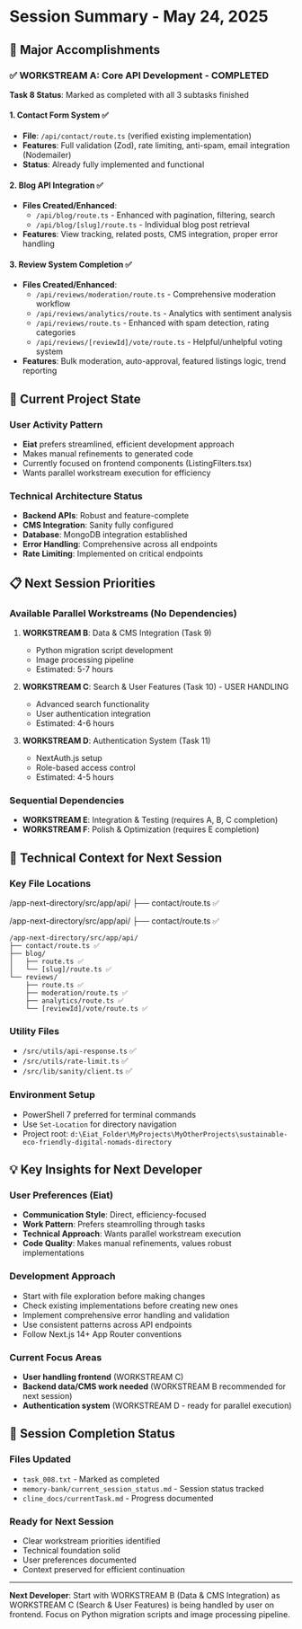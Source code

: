 # Session Summary - May 24, 2025

## 🎯 Major Accomplishments

### ✅ WORKSTREAM A: Core API Development - COMPLETED

**Task 8 Status**: Marked as completed with all 3 subtasks finished

#### 1. Contact Form System ✅

- **File**: `/api/contact/route.ts` (verified existing implementation)
- **Features**: Full validation (Zod), rate limiting, anti-spam, email integration (Nodemailer)
- **Status**: Already fully implemented and functional

#### 2. Blog API Integration ✅

- **Files Created/Enhanced**:
  - `/api/blog/route.ts` - Enhanced with pagination, filtering, search
  - `/api/blog/[slug]/route.ts` - Individual blog post retrieval
- **Features**: View tracking, related posts, CMS integration, proper error handling

#### 3. Review System Completion ✅

- **Files Created/Enhanced**:
  - `/api/reviews/moderation/route.ts` - Comprehensive moderation workflow
  - `/api/reviews/analytics/route.ts` - Analytics with sentiment analysis
  - `/api/reviews/route.ts` - Enhanced with spam detection, rating categories
  - `/api/reviews/[reviewId]/vote/route.ts` - Helpful/unhelpful voting system
- **Features**: Bulk moderation, auto-approval, featured listings logic, trend reporting

## 🚀 Current Project State

### User Activity Pattern

- **Eiat** prefers streamlined, efficient development approach
- Makes manual refinements to generated code
- Currently focused on frontend components (ListingFilters.tsx)
- Wants parallel workstream execution for efficiency

### Technical Architecture Status

- **Backend APIs**: Robust and feature-complete
- **CMS Integration**: Sanity fully configured
- **Database**: MongoDB integration established
- **Error Handling**: Comprehensive across all endpoints
- **Rate Limiting**: Implemented on critical endpoints

## 📋 Next Session Priorities

### Available Parallel Workstreams (No Dependencies)

1. **WORKSTREAM B**: Data & CMS Integration (Task 9)
   - Python migration script development
   - Image processing pipeline
   - Estimated: 5-7 hours

2. **WORKSTREAM C**: Search & User Features (Task 10) - USER HANDLING
   - Advanced search functionality
   - User authentication integration
   - Estimated: 4-6 hours

3. **WORKSTREAM D**: Authentication System (Task 11)
   - NextAuth.js setup
   - Role-based access control
   - Estimated: 4-5 hours

### Sequential Dependencies

- **WORKSTREAM E**: Integration & Testing (requires A, B, C completion)
- **WORKSTREAM F**: Polish & Optimization (requires E completion)

## 🔧 Technical Context for Next Session

### Key File Locations

/app-next-directory/src/app/api/
├── contact/route.ts ✅

/app-next-directory/src/app/api/
├── contact/route.ts ✅
```
/app-next-directory/src/app/api/
├── contact/route.ts ✅
├── blog/
│   ├── route.ts ✅
│   └── [slug]/route.ts ✅
└── reviews/
    ├── route.ts ✅
    ├── moderation/route.ts ✅
    ├── analytics/route.ts ✅
    └── [reviewId]/vote/route.ts ✅
```

### Utility Files

- `/src/utils/api-response.ts` ✅
- `/src/utils/rate-limit.ts` ✅
- `/src/lib/sanity/client.ts` ✅

### Environment Setup

- PowerShell 7 preferred for terminal commands
- Use `Set-Location` for directory navigation
- Project root: `d:\Eiat_Folder\MyProjects\MyOtherProjects\sustainable-eco-friendly-digital-nomads-directory`

## 💡 Key Insights for Next Developer

### User Preferences (Eiat)

- **Communication Style**: Direct, efficiency-focused
- **Work Pattern**: Prefers steamrolling through tasks
- **Technical Approach**: Wants parallel workstream execution
- **Code Quality**: Makes manual refinements, values robust implementations

### Development Approach

- Start with file exploration before making changes
- Check existing implementations before creating new ones
- Implement comprehensive error handling and validation
- Use consistent patterns across API endpoints
- Follow Next.js 14+ App Router conventions

### Current Focus Areas

- **User handling frontend** (WORKSTREAM C)
- **Backend data/CMS work needed** (WORKSTREAM B recommended for next session)
- **Authentication system** (WORKSTREAM D - ready for parallel execution)

## 📝 Session Completion Status

### Files Updated

- `task_008.txt` - Marked as completed
- `memory-bank/current_session_status.md` - Session status tracked
- `cline_docs/currentTask.md` - Progress documented

### Ready for Next Session

- Clear workstream priorities identified
- Technical foundation solid
- User preferences documented
- Context preserved for efficient continuation

---

**Next Developer**: Start with WORKSTREAM B (Data & CMS Integration) as WORKSTREAM C (Search & User Features) is being handled by user on frontend. Focus on Python migration scripts and image processing pipeline.

